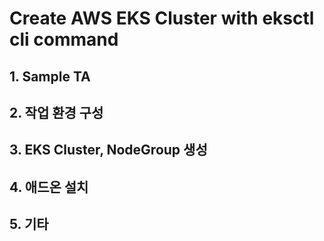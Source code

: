 # Create AWS EKS Cluster with eksctl cli command

## 1. Sample TA

## 2. 작업 환경 구성

## 3. EKS Cluster, NodeGroup 생성

## 4. 애드온 설치

## 5. 기타